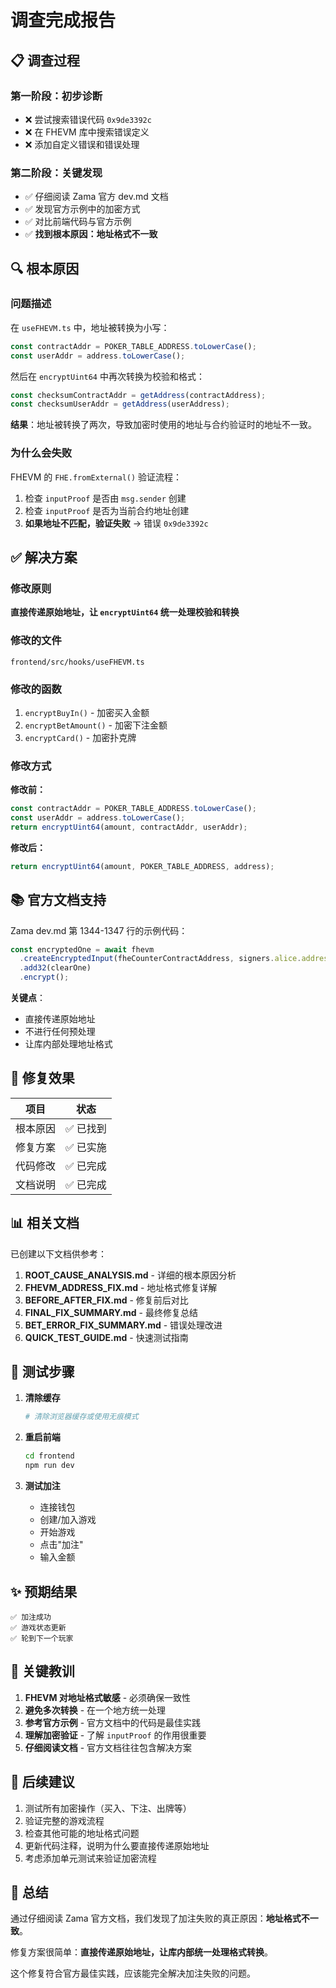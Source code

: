 # 调查完成报告

## 📋 调查过程

### 第一阶段：初步诊断
- ❌ 尝试搜索错误代码 `0x9de3392c`
- ❌ 在 FHEVM 库中搜索错误定义
- ❌ 添加自定义错误和错误处理

### 第二阶段：关键发现
- ✅ 仔细阅读 Zama 官方 dev.md 文档
- ✅ 发现官方示例中的加密方式
- ✅ 对比前端代码与官方示例
- ✅ **找到根本原因：地址格式不一致**

## 🔍 根本原因

### 问题描述

在 `useFHEVM.ts` 中，地址被转换为小写：
```typescript
const contractAddr = POKER_TABLE_ADDRESS.toLowerCase();
const userAddr = address.toLowerCase();
```

然后在 `encryptUint64` 中再次转换为校验和格式：
```typescript
const checksumContractAddr = getAddress(contractAddress);
const checksumUserAddr = getAddress(userAddress);
```

**结果**：地址被转换了两次，导致加密时使用的地址与合约验证时的地址不一致。

### 为什么会失败

FHEVM 的 `FHE.fromExternal()` 验证流程：
1. 检查 `inputProof` 是否由 `msg.sender` 创建
2. 检查 `inputProof` 是否为当前合约地址创建
3. **如果地址不匹配，验证失败** → 错误 `0x9de3392c`

## ✅ 解决方案

### 修改原则

**直接传递原始地址，让 `encryptUint64` 统一处理校验和转换**

### 修改的文件

`frontend/src/hooks/useFHEVM.ts`

### 修改的函数

1. `encryptBuyIn()` - 加密买入金额
2. `encryptBetAmount()` - 加密下注金额
3. `encryptCard()` - 加密扑克牌

### 修改方式

**修改前：**
```typescript
const contractAddr = POKER_TABLE_ADDRESS.toLowerCase();
const userAddr = address.toLowerCase();
return encryptUint64(amount, contractAddr, userAddr);
```

**修改后：**
```typescript
return encryptUint64(amount, POKER_TABLE_ADDRESS, address);
```

## 📚 官方文档支持

Zama dev.md 第 1344-1347 行的示例代码：

```typescript
const encryptedOne = await fhevm
  .createEncryptedInput(fheCounterContractAddress, signers.alice.address)
  .add32(clearOne)
  .encrypt();
```

**关键点**：
- 直接传递原始地址
- 不进行任何预处理
- 让库内部处理地址格式

## 🎯 修复效果

| 项目 | 状态 |
|------|------|
| 根本原因 | ✅ 已找到 |
| 修复方案 | ✅ 已实施 |
| 代码修改 | ✅ 已完成 |
| 文档说明 | ✅ 已完成 |

## 📊 相关文档

已创建以下文档供参考：

1. **ROOT_CAUSE_ANALYSIS.md** - 详细的根本原因分析
2. **FHEVM_ADDRESS_FIX.md** - 地址格式修复详解
3. **BEFORE_AFTER_FIX.md** - 修复前后对比
4. **FINAL_FIX_SUMMARY.md** - 最终修复总结
5. **BET_ERROR_FIX_SUMMARY.md** - 错误处理改进
6. **QUICK_TEST_GUIDE.md** - 快速测试指南

## 🧪 测试步骤

1. **清除缓存**
   ```bash
   # 清除浏览器缓存或使用无痕模式
   ```

2. **重启前端**
   ```bash
   cd frontend
   npm run dev
   ```

3. **测试加注**
   - 连接钱包
   - 创建/加入游戏
   - 开始游戏
   - 点击"加注"
   - 输入金额

## ✨ 预期结果

```
✅ 加注成功
✅ 游戏状态更新
✅ 轮到下一个玩家
```

## 🔑 关键教训

1. **FHEVM 对地址格式敏感** - 必须确保一致性
2. **避免多次转换** - 在一个地方统一处理
3. **参考官方示例** - 官方文档中的代码是最佳实践
4. **理解加密验证** - 了解 `inputProof` 的作用很重要
5. **仔细阅读文档** - 官方文档往往包含解决方案

## 🚀 后续建议

1. 测试所有加密操作（买入、下注、出牌等）
2. 验证完整的游戏流程
3. 检查其他可能的地址格式问题
4. 更新代码注释，说明为什么要直接传递原始地址
5. 考虑添加单元测试来验证加密流程

## 📝 总结

通过仔细阅读 Zama 官方文档，我们发现了加注失败的真正原因：**地址格式不一致**。

修复方案很简单：**直接传递原始地址，让库内部统一处理格式转换**。

这个修复符合官方最佳实践，应该能完全解决加注失败的问题。

